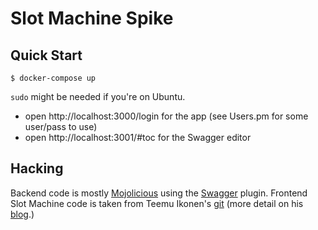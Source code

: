 # Slot Machine Spike

## Quick Start

    $ docker-compose up

`sudo` might be needed if you're on Ubuntu.

* open http://localhost:3000/login for the app (see Users.pm for some
  user/pass to use)
* open http://localhost:3001/#toc for the Swagger editor

## Hacking

Backend code is mostly [Mojolicious][mojo] using the [Swagger][swag]
plugin.  Frontend Slot Machine code is taken from Teemu Ikonen's
[git][git] (more detail on his [blog][blog].)

[mojo]: http://mojolicio.us
[swag]: http://swagger.io
[git]:  https://github.com/tikonen/blog/tree/master/slot
[blog]: http://bravenewmethod.com/2013/03/14/simple-slot-machine-with-html5/
